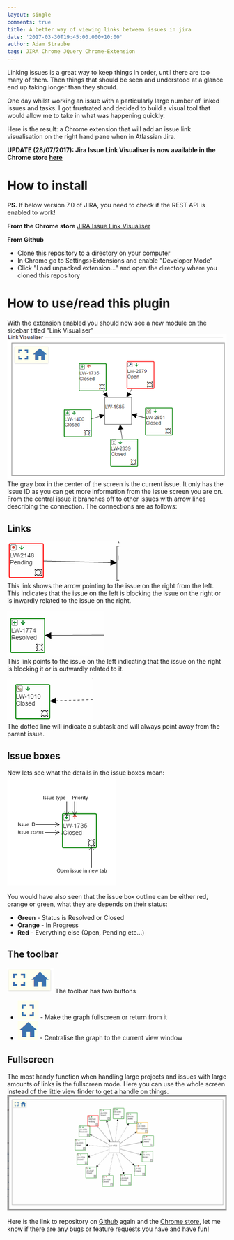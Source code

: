 ```yaml
---
layout: single
comments: true
title: A better way of viewing links between issues in jira
date: '2017-03-30T19:45:00.000+10:00'
author: Adam Straube
tags: JIRA Chrome JQuery Chrome-Extension
---
```


Linking issues is a great way to keep things in order, until there are too many of them. Then things that should be seen and understood at a glance end up taking longer than they should.

One day whilst working an issue with a particularly large number of linked issues and tasks. I got frustrated and decided to build a visual tool that would allow me to take in what was happening quickly.

Here is the result: a Chrome extension that will add an issue link visualisation on the right hand pane when in Atlassian Jira. 

**UPDATE (28/07/2017): Jira Issue Link Visualiser is now available in the Chrome store [here](https://chrome.google.com/webstore/detail/jira-issue-link-visualise/blhhnohbefoaoibbacoodpdgcmdnbkaa)**

# How to install

**PS.** If below version 7.0 of JIRA, you need to check if the REST API is enabled to work!

**From the Chrome store**
[JIRA Issue Link Visualiser](https://chrome.google.com/webstore/detail/jira-issue-link-visualise/blhhnohbefoaoibbacoodpdgcmdnbkaa)

**From Github**
* Clone [this](https://github.com/adamstraube/JiraIssueLinkVisualiser) repository to a directory on your computer
* In Chrome go to Settings>Extensions and enable "Developer Mode"
* Click "Load unpacked extension..." and open the directory where you cloned this repository

# How to use/read this plugin

 With the extension enabled you should now see a new module on the sidebar titled "Link Visualiser" 
 ![Link visualiser](/images/issue-vis/whole-visualiser-5-links.png) 
The gray box in the center of the screen is the current issue. It only has the issue ID as you can get more information from the issue screen you are on. 
From the central issue it branches off to other issues with arrow lines describing the connection. The connections are as follows:

## Links
![Issue on the right blocking or outwardly related to issue on left](/images/issue-vis/pointing-from-issue-that-is-blocking-or-related.png)  
 This link shows the arrow pointing to the issue on the right from the left. This indicates that the issue on the left is blocking the issue on the right or is inwardly related to the issue on the right.

![Issue on the left is blocking or is inwardly related to the issue on the right](/images/issue-vis/pointing-to-issue-that-is-blocked-or-related.png)  
 This link points to the issue on the left indicating that the issue on the right is blocking it or is outwardly related to it.
 
![Subtask link](/images/issue-vis/pointing-to-subtask-connection.png)  
The dotted line will indicate a subtask and will always point away from the parent issue.

## Issue boxes
Now lets see what the details in the issue boxes mean:
![Labelled example of an issue](/images/issue-vis/ticket-example-closed-labelled.png)

You would have also seen that the issue box outline can be either red, orange or green, what they are depends on their status:
 - **Green** - Status is Resolved or Closed
 - **Orange** - In Progress
 - **Red** - Everything else (Open, Pending etc...)

## The toolbar
 ![The toolbar](/images/issue-vis/toolbar.png)
The toolbar has two buttons

 - ![FullScreen](/images/issue-vis/fullscreen.png) - Make the graph fullscreen or return from it
 - ![FullScreen](/images/issue-vis/centralise-graph.png) - Centralise the graph to the current view window

## Fullscreen

The most handy function when handling large projects and issues with large amounts of links is the fullscreen mode. Here you can use the whole screen instead of the little view finder to get a handle on things.
 ![Fullscreen](/images/issue-vis/whole-visualiser-tonsof-links-fullscreen.png)


 Here is the link to repository on [Github](https://github.com/adamstraube/JiraIssueLinkVisualiser) again and the [Chrome store](https://chrome.google.com/webstore/detail/jira-issue-link-visualise/blhhnohbefoaoibbacoodpdgcmdnbkaa),  let me know if there are any bugs or feature requests you have and have fun!
 